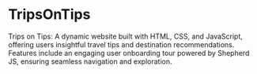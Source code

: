 # TripsOnTips
 Trips on Tips: A dynamic website built with HTML, CSS, and JavaScript, offering users insightful travel tips and destination recommendations. Features include an engaging user onboarding tour powered by Shepherd JS, ensuring seamless navigation and exploration.
